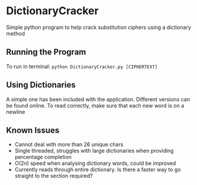 # DictionaryCracker
Simple python program to help crack substitution ciphers using a dictionary method

## Running the Program
To run in terminal:
```python DictionaryCracker.py [CIPHERTEXT]```

## Using Dictionaries
A simple one has been included with the application. 
Different versions can be found online. To read correctly, make sure that each new word is on a newline

## Known Issues
- Cannot deal with more than 26 unique chars
- Single threaded, struggles with large dictionaries when providing percentage completion
- O(2n) speed when analysing dictionary words, could be improved
- Currently reads through entire dictionary. Is there a faster way to go straight to the section required?

